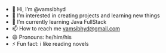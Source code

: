 - 👋 Hi, I’m @vamsibhyd
- 👀 I’m interested in creating projects and learning new things
- 🌱 I’m currently learning Java FullStack
- 📫 How to reach me vamsibhyd@gmail.com
- 😄 Pronouns: he/him/his
- ⚡ Fun fact: i like reading novels

<!---
vamsibhyd/vamsibhyd is a ✨ special ✨ repository because its `README.md` (this file) appears on your GitHub profile.
You can click the Preview link to take a look at your changes.
--->
